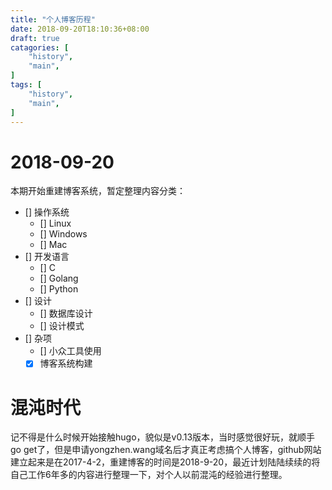 ```yaml
---
title: "个人博客历程"
date: 2018-09-20T18:10:36+08:00
draft: true
catagories: [
    "history",
    "main",
]
tags: [
    "history",
    "main",
]
---
```


2018-09-20
===
本期开始重建博客系统，暂定整理内容分类：  

- [] 操作系统
    - [] Linux
    - [] Windows
    - [] Mac
- [] 开发语言
    - [] C
    - [] Golang
    - [] Python
- [] 设计
    - [] 数据库设计
    - [] 设计模式
- [] 杂项
    - [] 小众工具使用
    - [x] 博客系统构建

混沌时代
===
记不得是什么时候开始接触hugo，貌似是v0.13版本，当时感觉很好玩，就顺手go get了，但是申请yongzhen.wang域名后才真正考虑搞个人博客，github网站建立起来是在2017-4-2，重建博客的时间是2018-9-20，最近计划陆陆续续的将自己工作6年多的内容进行整理一下，对个人以前混沌的经验进行整理。
